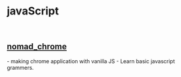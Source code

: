 # javaScript

<br>
<h2><a href='https://nomadcoders.co/javascript-for-beginners/lobby'>nomad_chrome</a></h2>
- making chrome application with vanilla JS
- Learn basic javascript grammers.

